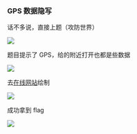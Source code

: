 ### GPS 数据隐写

话不多说，直接上题（攻防世界）

![](https://pic1.imgdb.cn/item/67e2876b0ba3d5a1d7e33fc8.png)

题目提示了 GPS，给的附近打开也都是些数据

![](https://pic1.imgdb.cn/item/67e2878e0ba3d5a1d7e33fd1.png)

去[在线网站](https://www.gpsvisualizer.com/map_input?form=leaflet)绘制

![](https://pic1.imgdb.cn/item/67e288490ba3d5a1d7e33ff6.png)

成功拿到 flag

![](https://pic1.imgdb.cn/item/67e288f10ba3d5a1d7e3401b.png)
